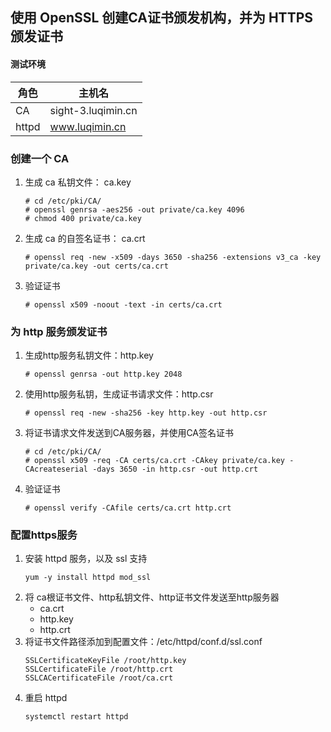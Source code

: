 ## 使用 OpenSSL 创建CA证书颁发机构，并为 HTTPS 颁发证书
#### 测试环境
| 角色 | 主机名 |
| --- | ---- |
| CA | sight-3.luqimin.cn |
| httpd | www.luqimin.cn |

### 创建一个 CA
1. 生成 ca 私钥文件： ca.key
    ```
    # cd /etc/pki/CA/  
    # openssl genrsa -aes256 -out private/ca.key 4096
    # chmod 400 private/ca.key
    ```
2. 生成 ca 的自签名证书： ca.crt
    ```
    # openssl req -new -x509 -days 3650 -sha256 -extensions v3_ca -key private/ca.key -out certs/ca.crt
    ```
3. 验证证书
    ```
    # openssl x509 -noout -text -in certs/ca.crt
    ```
### 为 http 服务颁发证书
1. 生成http服务私钥文件：http.key
    ```
    # openssl genrsa -out http.key 2048
    ```
2. 使用http服务私钥，生成证书请求文件：http.csr
    ```
    # openssl req -new -sha256 -key http.key -out http.csr
    ```
3. 将证书请求文件发送到CA服务器，并使用CA签名证书
    ```
    # cd /etc/pki/CA/  
    # openssl x509 -req -CA certs/ca.crt -CAkey private/ca.key -CAcreateserial -days 3650 -in http.csr -out http.crt
    ```
4. 验证证书
    ```
    # openssl verify -CAfile certs/ca.crt http.crt
    ```
### 配置https服务
1. 安装 httpd 服务，以及 ssl 支持
    ```
    yum -y install httpd mod_ssl
    ```
2. 将 ca根证书文件、http私钥文件、http证书文件发送至http服务器
    * ca.crt
    * http.key
    * http.crt
3. 将证书文件路径添加到配置文件：/etc/httpd/conf.d/ssl.conf
    ```
    SSLCertificateKeyFile /root/http.key
    SSLCertificateFile /root/http.crt
    SSLCACertificateFile /root/ca.crt
    ```
4. 重启 httpd
    ```
    systemctl restart httpd
    ```